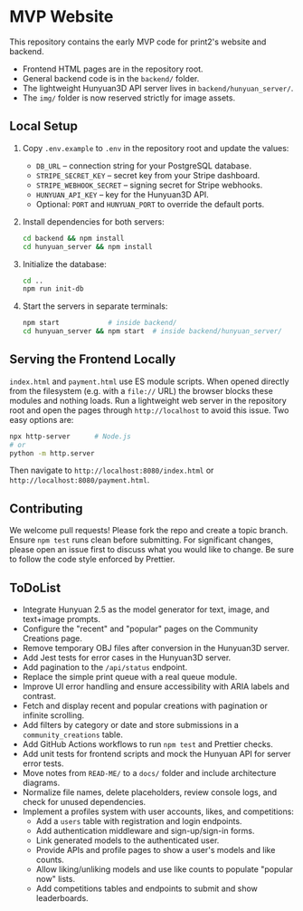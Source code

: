 # MVP Website

This repository contains the early MVP code for print2's website and backend.

- Frontend HTML pages are in the repository root.
- General backend code is in the `backend/` folder.
- The lightweight Hunyuan3D API server lives in `backend/hunyuan_server/`.
- The `img/` folder is now reserved strictly for image assets.

## Local Setup

1. Copy `.env.example` to `.env` in the repository root and update the values:

   - `DB_URL` – connection string for your PostgreSQL database.
   - `STRIPE_SECRET_KEY` – secret key from your Stripe dashboard.
   - `STRIPE_WEBHOOK_SECRET` – signing secret for Stripe webhooks.
   - `HUNYUAN_API_KEY` – key for the Hunyuan3D API.
   - Optional: `PORT` and `HUNYUAN_PORT` to override the default ports.

2. Install dependencies for both servers:

   ```bash
   cd backend && npm install
   cd hunyuan_server && npm install
   ```

3. Initialize the database:

   ```bash
   cd ..
   npm run init-db
   ```

4. Start the servers in separate terminals:

   ```bash
   npm start            # inside backend/
   cd hunyuan_server && npm start  # inside backend/hunyuan_server/
   ```

## Serving the Frontend Locally

`index.html` and `payment.html` use ES module scripts. When opened directly from
the filesystem (e.g. with a `file://` URL) the browser blocks these modules and
nothing loads. Run a lightweight web server in the repository root and open the
pages through `http://localhost` to avoid this issue. Two easy options are:

```bash
npx http-server      # Node.js
# or
python -m http.server
```

Then navigate to `http://localhost:8080/index.html` or
`http://localhost:8080/payment.html`.

## Contributing

We welcome pull requests! Please fork the repo and create a topic branch. Ensure `npm test` runs clean before submitting.
For significant changes, please open an issue first to discuss what you would like to change. Be sure to follow the code style enforced by Prettier.

## ToDoList

- Integrate Hunyuan 2.5 as the model generator for text, image, and text+image prompts.
- Configure the "recent" and "popular" pages on the Community Creations page.
- Remove temporary OBJ files after conversion in the Hunyuan3D server.
- Add Jest tests for error cases in the Hunyuan3D server.
- Add pagination to the `/api/status` endpoint.
- Replace the simple print queue with a real queue module.
- Improve UI error handling and ensure accessibility with ARIA labels and contrast.
- Fetch and display recent and popular creations with pagination or infinite scrolling.
- Add filters by category or date and store submissions in a `community_creations` table.
- Add GitHub Actions workflows to run `npm test` and Prettier checks.
- Add unit tests for frontend scripts and mock the Hunyuan API for server error tests.
- Move notes from `READ-ME/` to a `docs/` folder and include architecture diagrams.
- Normalize file names, delete placeholders, review console logs, and check for unused dependencies.
- Implement a profiles system with user accounts, likes, and competitions:
  - Add a `users` table with registration and login endpoints.
  - Add authentication middleware and sign-up/sign-in forms.
  - Link generated models to the authenticated user.
  - Provide APIs and profile pages to show a user's models and like counts.
  - Allow liking/unliking models and use like counts to populate "popular now" lists.
  - Add competitions tables and endpoints to submit and show leaderboards.

